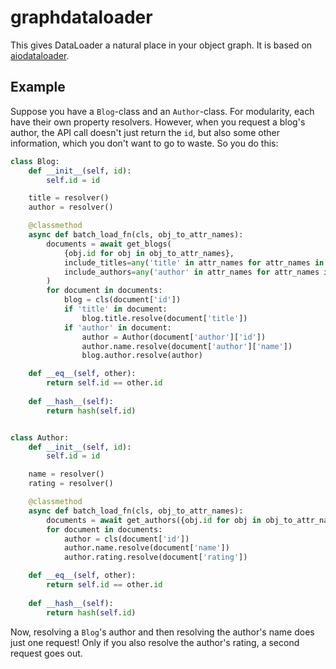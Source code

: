 graphdataloader
===============
This gives DataLoader a natural place in your object graph. It is based on [aiodataloader](https://github.com/syrusakbary/aiodataloader).

Example
-------
Suppose you have a `Blog`-class and an `Author`-class. For modularity, each have their own property resolvers. However, when you request a blog's author, the API call doesn't just return the `id`, but also some other information, which you don't want to go to waste. So you do this:

```python
class Blog:
    def __init__(self, id):
        self.id = id

    title = resolver()
    author = resolver()

    @classmethod
    async def batch_load_fn(cls, obj_to_attr_names):
        documents = await get_blogs(
            {obj.id for obj in obj_to_attr_names},
            include_titles=any('title' in attr_names for attr_names in obj_to_attr_names.values()),
            include_authors=any('author' in attr_names for attr_names in obj_to_attr_names.values())
        )
        for document in documents:
            blog = cls(document['id'])
            if 'title' in document:
                blog.title.resolve(document['title'])
            if 'author' in document:
                author = Author(document['author']['id'])
                author.name.resolve(document['author']['name'])
                blog.author.resolve(author)

    def __eq__(self, other):
        return self.id == other.id
    
    def __hash__(self):
        return hash(self.id)


class Author:
    def __init__(self, id):
        self.id = id

    name = resolver()
    rating = resolver()

    @classmethod
    async def batch_load_fn(cls, obj_to_attr_names):
        documents = await get_authors({obj.id for obj in obj_to_attr_names})
        for document in documents:
            author = cls(document['id'])
            author.name.resolve(document['name'])
            author.rating.resolve(document['rating'])

    def __eq__(self, other):
        return self.id == other.id
    
    def __hash__(self):
        return hash(self.id)
```

Now, resolving a `Blog`'s author and then resolving the author's name does just one request! Only if you also resolve the author's rating, a second request goes out.
